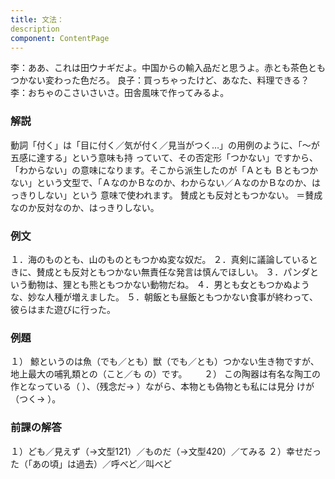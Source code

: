 ```yaml
---
title: 文法：
description
component: ContentPage
---
```



李：ああ、これは田ウナギだよ。中国からの輸入品だと思うよ。赤とも茶色ともつかない変わった色だろ。 良子：買っちゃったけど、あなた、料理できる？
李：おちゃのこさいさいさ。田舎風味で作ってみるよ。
### 解説
動詞「付く」は「目に付く／気が付く／見当がつく…」の用例のように、「～が五感に達する」という意味も持 っていて、その否定形「つかない」ですから、「わからない」の意味になります。そこから派生したのが「Ａとも
Ｂともつかない」という文型で、「ＡなのかＢなのか、わからない／ＡなのかＢなのか、はっきりしない」という 意味で使われます。
賛成とも反対ともつかない。
＝賛成なのか反対なのか、はっきりしない。
### 例文
１．海のものとも、山のものともつかぬ変な奴だ。
２．真剣に議論しているときに、賛成とも反対ともつかない無責任な発言は慎んでほしい。
３．パンダという動物は、狸とも熊ともつかない動物だね。
４．男とも女ともつかぬような、妙な人種が増えました。
５．朝飯とも昼飯ともつかない食事が終わって、彼らはまた遊びに行った。
### 例題
１） 鯨というのは魚（でも／とも）獣（でも／とも）つかない生き物ですが、地上最大の哺乳類との（こと／も
の）です。      
２） この陶器は有名な陶工の作となっている（ ）、（残念だ→ ）ながら、本物とも偽物とも私には見分
けが（つく→ ）。    
### 前課の解答
１）ども／見えず（→文型121）／ものだ（→文型420）／てみる
２）幸せだった（「あの頃」は過去）／呼べど／叫べど
